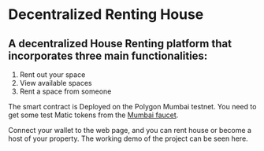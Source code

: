 # Decentralized Renting House

## A decentralized House Renting platform that incorporates three main functionalities:
1. Rent out your space
2. View available spaces
3. Rent a space from someone

The smart contract is Deployed on the Polygon Mumbai testnet.
You need to get some test Matic tokens from the [ Mumbai faucet](https://mumbaifaucet.com/). 

Connect your wallet to the web page, and you can rent house or become a host of your property. The working demo of the project can be seen here.